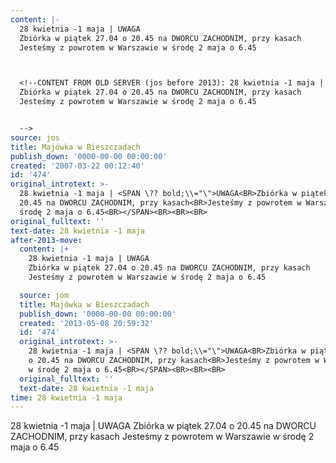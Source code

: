 ```yaml
---
content: |-
  28 kwietnia -1 maja | UWAGA
  Zbiórka w piątek 27.04 o 20.45 na DWORCU ZACHODNIM, przy kasach
  Jesteśmy z powrotem w Warszawie w środę 2 maja o 6.45



  <!--CONTENT FROM OLD SERVER (jos before 2013): 28 kwietnia -1 maja | UWAGA
  Zbiórka w piątek 27.04 o 20.45 na DWORCU ZACHODNIM, przy kasach
  Jesteśmy z powrotem w Warszawie w środę 2 maja o 6.45


  -->
source: jos
title: Majówka w Bieszczadach
publish_down: '0000-00-00 00:00:00'
created: '2007-03-22 00:12:40'
id: '474'
original_introtext: >-
  28 kwietnia -1 maja | <SPAN \?? bold;\\="\">UWAGA<BR>Zbiórka w piątek 27.04 o
  20.45 na DWORCU ZACHODNIM, przy kasach<BR>Jesteśmy z powrotem w Warszawie w
  środę 2 maja o 6.45<BR></SPAN><BR><BR><BR>
original_fulltext: ''
text-date: 28 kwietnia -1 maja
after-2013-move:
  content: |+
    28 kwietnia -1 maja | UWAGA
    Zbiórka w piątek 27.04 o 20.45 na DWORCU ZACHODNIM, przy kasach
    Jesteśmy z powrotem w Warszawie w środę 2 maja o 6.45

  source: jom
  title: Majówka w Bieszczadach
  publish_down: '0000-00-00 00:00:00'
  created: '2013-05-08 20:59:32'
  id: '474'
  original_introtext: >-
    28 kwietnia -1 maja | <SPAN \?? bold;\\="\">UWAGA<BR>Zbiórka w piątek 27.04
    o 20.45 na DWORCU ZACHODNIM, przy kasach<BR>Jesteśmy z powrotem w Warszawie
    w środę 2 maja o 6.45<BR></SPAN><BR><BR><BR>
  original_fulltext: ''
  text-date: 28 kwietnia -1 maja
time: 28 kwietnia -1 maja
---
```

28 kwietnia -1 maja | UWAGA
Zbiórka w piątek 27.04 o 20.45 na DWORCU ZACHODNIM, przy kasach
Jesteśmy z powrotem w Warszawie w środę 2 maja o 6.45



<!--CONTENT FROM OLD SERVER (jos before 2013): 28 kwietnia -1 maja | UWAGA
Zbiórka w piątek 27.04 o 20.45 na DWORCU ZACHODNIM, przy kasach
Jesteśmy z powrotem w Warszawie w środę 2 maja o 6.45


-->

<!--{{json:{"created_date":"2007-03-22 00:12:40","publish_down":"0000-00-00 00:00:00","id":"474"}}}-->